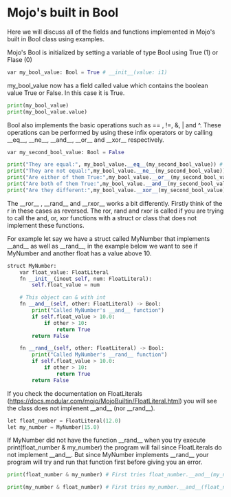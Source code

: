 # Mojo's built in Bool

Here we will discuss all of the fields and functions implemented in Mojo's built in Bool class using examples.

Mojo's Bool is initialized by setting a variable of type Bool using True (1) or Flase (0)


```python
var my_bool_value: Bool = True # __init__(value: i1)
```

my_bool_value now has a field called value which contains the boolean value True or False. In this case it is True.


```python
print(my_bool_value)
print(my_bool_value.value)
```

Bool also implements the basic operations such as == , !=, &, | and ^. These operations can be performed by using these infix operators or by calling \_\_eq\_\_, \_\_ne\_\_, \_\_and\_\_, \_\_or\_\_ and \_\_xor\_\_ respectively.


```python
var my_second_bool_value: Bool = False
```


```python
print("They are equal:", my_bool_value.__eq__(my_second_bool_value)) # or print(my_bool_value == my_second_bool_value)
print("They are not equal:",my_bool_value.__ne__(my_second_bool_value)) # or print(my_bool_value != my_second_bool_value)
print("Are either of them True:",my_bool_value.__or__(my_second_bool_value)) # or print(my_bool_value | my_second_bool_value)
print("Are both of them True:",my_bool_value.__and__(my_second_bool_value)) # or print(my_bool_value & my_second_bool_value)
print("Are they different:",my_bool_value.__xor__(my_second_bool_value)) # or print(my_bool_value ^ my_second_bool_value)
```

The \_\_ror\_\_ , \_\_rand\_\_ and \_\_rxor\_\_ works a bit differently. Firstly think of the r in these cases as reversed. The ror, rand and rxor is called if you are trying to call the and, or, xor functions with a struct or class that does not implement these functions.

For example let say we have a struct called MyNumber that implements \_\_and\_\_ as well as \_\_rand\_\_, in the example below we want to see if MyNumber and another float has a value above 10.


```python
struct MyNumber:
    var float_value: FloatLiteral
    fn __init__(inout self, num: FloatLiteral):
        self.float_value = num

    # This object can & with int
    fn __and__(self, other: FloatLiteral) -> Bool:
        print("Called MyNumber's __and__ function")
        if self.float_value > 10.0:
            if other > 10:
                return True
        return False

    fn __rand__(self, other: FloatLiteral) -> Bool:
        print("Called MyNumber's __rand__ function")
        if self.float_value > 10.0:
            if other > 10:
                return True
        return False
```

If you check the documentation on FloatLiterals (https://docs.modular.com/mojo/MojoBuiltin/FloatLiteral.html) you will see the class does not implenent \_\_and\_\_ (nor \_\_rand\_\_).


```python
let float_number = FloatLiteral(12.0)
let my_number = MyNumber(15.0)
```

If MyNumber did not have the function \_\_rand\_\_ when you try execute print(float_number & my_number) the program will fail since FloatLiterals do not implement \_\_and\_\_. But since MyNumber implements \_\_rand\_\_ your program will try and run that function first before giving you an error.


```python
print(float_number & my_number) # First tries float_number.__and__(my_number) but this fails so it reverses it and tries my_number.__rand__(float_number) and succeeds.
```


```python
print(my_number & float_number) # First tries my_number.__and__(float_number) and succeeds.
```
